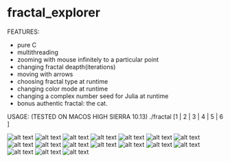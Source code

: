 # fractal_explorer
FEATURES:
- pure C
- multithreading
- zooming with mouse infinitely to a particular point
- changing fractal deapth(iterations)
- moving with arrows
- choosing fractal type at runtime
- changing color mode at runtime
- changing a complex number seed for Julia at runtime
- bonus authentic fractal: the cat.

USAGE: (TESTED ON MACOS HIGH SIERRA 10.13)
./fractal [1 | 2 | 3 | 4 | 5 | 6 ]

![alt text](screenshots/1.png)
![alt text](screenshots/2.png)
![alt text](screenshots/3.png)
![alt text](screenshots/4.png)
![alt text](screenshots/5.png)
![alt text](screenshots/6.png)
![alt text](screenshots/7.png)
![alt text](screenshots/9.png)
![alt text](screenshots/10.png)
![alt text](screenshots/11.png)
![alt text](screenshots/12.png)
![alt text](screenshots/13.png)
![alt text](screenshots/14.png)
![alt text](screenshots/15.png)
![alt text](screenshots/16.png)
![alt text](screenshots/17.png)
![alt text](screenshots/18.png)
